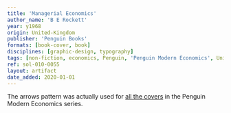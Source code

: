 ```yaml
---
title: 'Managerial Economics'
author_name: 'B E Rockett'
year: y1968
origin: United-Kingdom
publisher: 'Penguin Books'
formats: [book-cover, book]
disciplines: [graphic-design, typography]
tags: [non-fiction, economics, Penguin, 'Penguin Modern Economics', Univers, pattern]
ref: sol-010-0055
layout: artifact
date_added: 2020-01-01
---
```


The arrows pattern was actually used for <a class="ext-ref" href="http://bookworship.com/regional-analysis-1968/">all the covers</a> in the Penguin Modern Economics series.
